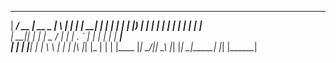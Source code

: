   ______ ____  _____ _______ _   _ _____ _______ ______ 
 |  ____/ __ \|  __ \__   __| \ | |_   _|__   __|  ____|
 | |__ | |  | | |__) | | |  |  \| | | |    | |  | |__   
 |  __|| |  | |  _  /  | |  | . ` | | |    | |  |  __|  
 | |   | |__| | | \ \  | |  | |\  |_| |_   | |  | |____ 
 |_|    \____/|_|  \_\ |_|  |_| \_|_____|  |_|  |______|
                                                        
                                                        
